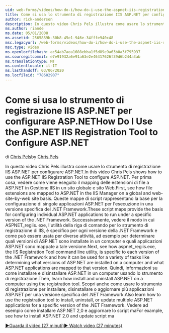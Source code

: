 ```yaml
---
uid: web-forms/videos/how-do-i/how-do-i-use-the-aspnet-iis-registration-tool-to-configure-aspnet
title: Come si usa lo strumento di registrazione IIS ASP.NET per configurare ASP.NET | Microsoft Docs
author: rick-anderson
description: In questo video Chris Pels illustra come usare lo strumento di registrazione IIS ASP.NET per configurare ASP.NET. Per prima cosa, vedere come vengono mappate le estensioni di file a ASP.NET in...
ms.author: riande
ms.date: 05/01/2008
ms.assetid: 2565839b-30b8-45e1-946e-34fffe940c48
msc.legacyurl: /web-forms/videos/how-do-i/how-do-i-use-the-aspnet-iis-registration-tool-to-configure-aspnet
msc.type: video
ms.openlocfilehash: ac54ab7aea1608ebba1f5d89e9a63b0a3f795937
ms.sourcegitcommit: e7e91932a6e91a63e2e46417626f39d6b244a3ab
ms.translationtype: MT
ms.contentlocale: it-IT
ms.lasthandoff: 03/06/2020
ms.locfileid: "78602907"
---
```

# <a name="how-do-i-use-the-aspnet-iis-registration-tool-to-configure-aspnet"></a><span data-ttu-id="43c84-104">Come si usa lo strumento di registrazione IIS ASP.NET per configurare ASP.NET</span><span class="sxs-lookup"><span data-stu-id="43c84-104">How Do I Use the ASP.NET IIS Registration Tool to Configure ASP.NET</span></span>

<span data-ttu-id="43c84-105">di [Chris Pels](https://twitter.com/chrispels)</span><span class="sxs-lookup"><span data-stu-id="43c84-105">by [Chris Pels](https://twitter.com/chrispels)</span></span>

<span data-ttu-id="43c84-106">In questo video Chris Pels illustra come usare lo strumento di registrazione IIS ASP.NET per configurare ASP.NET.</span><span class="sxs-lookup"><span data-stu-id="43c84-106">In this video Chris Pels shows how to use the ASP.NET IIS Registration Tool to configure ASP.NET.</span></span> <span data-ttu-id="43c84-107">Per prima cosa, vedere come viene eseguito il mapping delle estensioni di file a ASP.NET in Gestione IIS in un sito globale e sito Web.</span><span class="sxs-lookup"><span data-stu-id="43c84-107">First, see how file extensions are mapped to ASP.NET in the IIS Manager on a global and web-site-by-web site basis.</span></span> <span data-ttu-id="43c84-108">Queste mappe di script rappresentano la base per la configurazione di singole applicazioni ASP.NET per l'esecuzione in una versione specifica del .NET Framework.</span><span class="sxs-lookup"><span data-stu-id="43c84-108">These script maps provide the basis for configuring individual ASP.NET applications to run under a specific version of the .NET Framework.</span></span> <span data-ttu-id="43c84-109">Successivamente, vedere il modo in cui ASPNET\_regiis. exe, l'utilità della riga di comando per lo strumento di registrazione di IIS, è specifico per ogni versione della .NET Framework e come può essere usata per diverse attività, ad esempio per determinare quali versioni di ASP.NET sono installate in un computer e quali applicazioni ASP.NET sono mappate a tale versione.</span><span class="sxs-lookup"><span data-stu-id="43c84-109">Next, see how aspnet\_regiis.exe, the IIS Registration Tool command line utility, is specific to each version of the .NET Framework and how it can be used for a variety of tasks like determining what versions of ASP.NET are installed on a computer and what ASP.NET applications are mapped to that version.</span></span> <span data-ttu-id="43c84-110">Quindi, informazioni su come installare e disinstallare ASP.NET in un computer usando lo strumento di registrazione.</span><span class="sxs-lookup"><span data-stu-id="43c84-110">Then, learn how install and uninstall ASP.NET on a computer using the registration tool.</span></span> <span data-ttu-id="43c84-111">Scopri anche come usare lo strumento di registrazione per installare, disinstallare o aggiornare più applicazioni ASP.NET per una versione specifica del .NET Framework.</span><span class="sxs-lookup"><span data-stu-id="43c84-111">Also learn how to use the registration tool to install, uninstall, or update multiple ASP.NET applications for a specific version of the .NET Framework.</span></span> <span data-ttu-id="43c84-112">Vedere ad esempio come installare ASP.NET 2,0 e aggiornare lo script ma</span><span class="sxs-lookup"><span data-stu-id="43c84-112">For example, see how to install ASP.NET 2.0 and update script ma</span></span>

[<span data-ttu-id="43c84-113">&#9654;Guarda il video (27 minuti)</span><span class="sxs-lookup"><span data-stu-id="43c84-113">&#9654; Watch video (27 minutes)</span></span>](https://channel9.msdn.com/Blogs/ASP-NET-Site-Videos/how-do-i-use-the-aspnet-iis-registration-tool-to-configure-aspnet)
